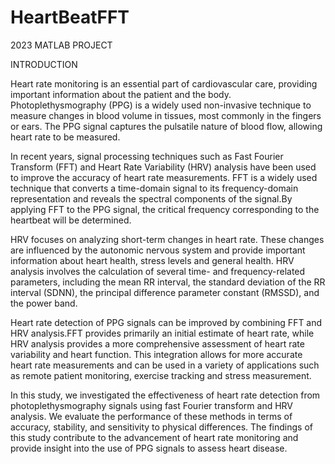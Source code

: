# HeartBeatFFT
2023 MATLAB PROJECT

INTRODUCTION

Heart rate monitoring is an essential part of cardiovascular care, providing important information about the patient and the body. Photoplethysmography (PPG) is a widely used non-invasive technique to measure changes in blood volume in tissues, most commonly in the fingers or ears. The PPG signal captures the pulsatile nature of blood flow, allowing heart rate to be measured.
 
In recent years, signal processing techniques such as Fast Fourier Transform (FFT) and Heart Rate Variability (HRV) analysis have been used to improve the accuracy of heart rate measurements. FFT is a widely used technique that converts a time-domain signal to its frequency-domain representation and reveals the spectral components of the signal.By applying FFT to the PPG signal, the critical frequency corresponding to the heartbeat will be determined.
 
HRV focuses on analyzing short-term changes in heart rate. These changes are influenced by the autonomic nervous system and provide important information about heart health, stress levels and general health. HRV analysis involves the calculation of several time- and frequency-related parameters, including the mean RR interval, the standard deviation of the RR interval (SDNN), the principal difference parameter constant (RMSSD), and the power band.
 
Heart rate detection of PPG signals can be improved by combining FFT and HRV analysis.FFT provides primarily an initial estimate of heart rate, while HRV analysis provides a more comprehensive assessment of heart rate variability and heart function. This integration allows for more accurate heart rate measurements and can be used in a variety of applications such as remote patient monitoring, exercise tracking and stress measurement.
 


In this study, we investigated the effectiveness of heart rate detection from photoplethysmography signals using fast Fourier transform and HRV analysis. We evaluate the performance of these methods in terms of accuracy, stability, and sensitivity to physical differences. The findings of this study contribute to the advancement of heart rate monitoring and provide insight into the use of PPG signals to assess heart disease.



